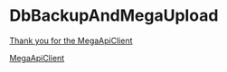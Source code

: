 # DbBackupAndMegaUpload

[Thank you for the MegaApiClient](https://github.com/gpailler)

[MegaApiClient](https://github.com/gpailler/MegaApiClient)
